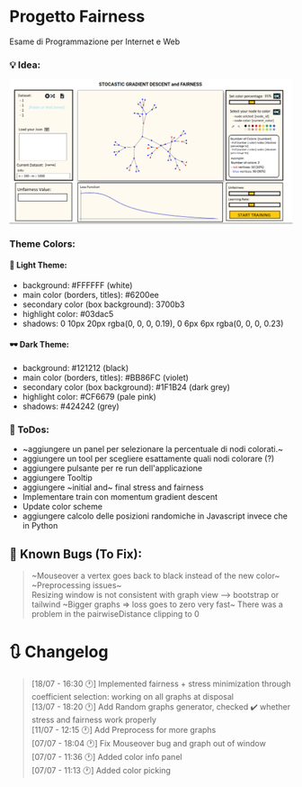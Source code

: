 # Progetto Fairness

Esame di Programmazione per Internet e Web

### 💡 Idea:

![Alt text](images/mvp_1.png "Title")

### Theme Colors:

#### 🔦 Light Theme:

- background: #FFFFFF (white)
- main color (borders, titles): #6200ee
- secondary color (box background): 3700b3
- highlight color: #03dac5
- shadows: 0 10px 20px rgba(0, 0, 0, 0.19), 0 6px 6px rgba(0, 0, 0, 0.23)

#### 🕶️ Dark Theme:

- background: #121212 (black)
- main color (borders, titles): #BB86FC (violet)
- secondary color (box background): #1F1B24 (dark grey)
- highlight color: #CF6679 (pale pink)
- shadows: #424242 (grey)

### 🔖 ToDos:

- ~aggiungere un panel per selezionare la percentuale di nodi colorati.~
- aggiungere un tool per scegliere esattamente quali nodi colorare (?)
- aggiungere pulsante per re run dell'applicazione
- aggiungere Tooltip
- aggiungere ~initial and~ final stress and fairness
- Implementare train con momentum gradient descent
- Update color scheme
- aggiungere calcolo delle posizioni randomiche in Javascript invece che in Python

## 🐛 Known Bugs (To Fix):

> ~Mouseover a vertex goes back to black instead of the new color~\
> ~Preprocessing issues~\
> Resizing window is not consistent with graph view --> bootstrap or tailwind
> ~Bigger graphs => loss goes to zero very fast~ There was a problem in the pairwiseDistance clipping to 0

# 🔃 Changelog

> [18/07 - 16:30 🕐] Implemented fairness + stress minimization through coefficient selection: working on all graphs at disposal\
> [13/07 - 18:20 🕐] Add Random graphs generator, checked ✔️ whether stress and fairness work properly\
> [11/07 - 12:15 🕐] Add Preprocess for more graphs\
> [07/07 - 18:04 🕐] Fix Mouseover bug and graph out of window\
> [07/07 - 11:36 🕐] Added color info panel\
> [07/07 - 11:13 🕐] Added color picking
